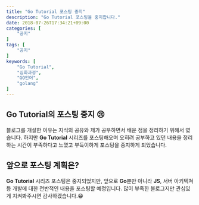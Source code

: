 ```yaml
---
title: "Go Tutorial 포스팅 중지"
description: "Go Tutorial 포스팅을 중지합니다."
date: 2018-07-26T17:34:21+09:00
categories: [
    "공지"
]
tags: [
    "공지"
]
keywords: [
    "Go Tutorial",
    "심화과정",
    "GO언어",
    "golang"
]
---
```


## Go Tutorial의 포스팅 중지 :cry:
블로그를 개설한 이유는 지식의 공유와 제가 공부하면서 배운 점을 정리하기 위해서 였습니다. 하지만 **Go Tutorial** 시리즈를 포스팅해오며 오히려 공부하고 있던 내용을 정리하는 시간이 부족하다고 느꼈고 부득이하게 포스팅을 중지하게 되었습니다.

## 앞으로 포스팅 계획은?
**Go Tutorial** 시리즈 포스팅은 중지되었지만, 앞으로 **Go**뿐만 아니라 **JS**, 서버 아키텍쳐 등 개발에 대한 전반적인 내용을 포스팅할 예정입니다. 많이 부족한 블로그지만 관심있게 지켜봐주시면 감사하겠습니다.:grin:
